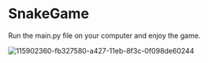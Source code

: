 # SnakeGame
Run the main.py file on your computer and enjoy the game.

![115902360-fb327580-a427-11eb-8f3c-0f098de60244](https://github.com/RishabhSrivastava-17/SnakeGame/assets/72572136/4c2fc578-19b6-4089-afdd-aa0738e5e1d5)
